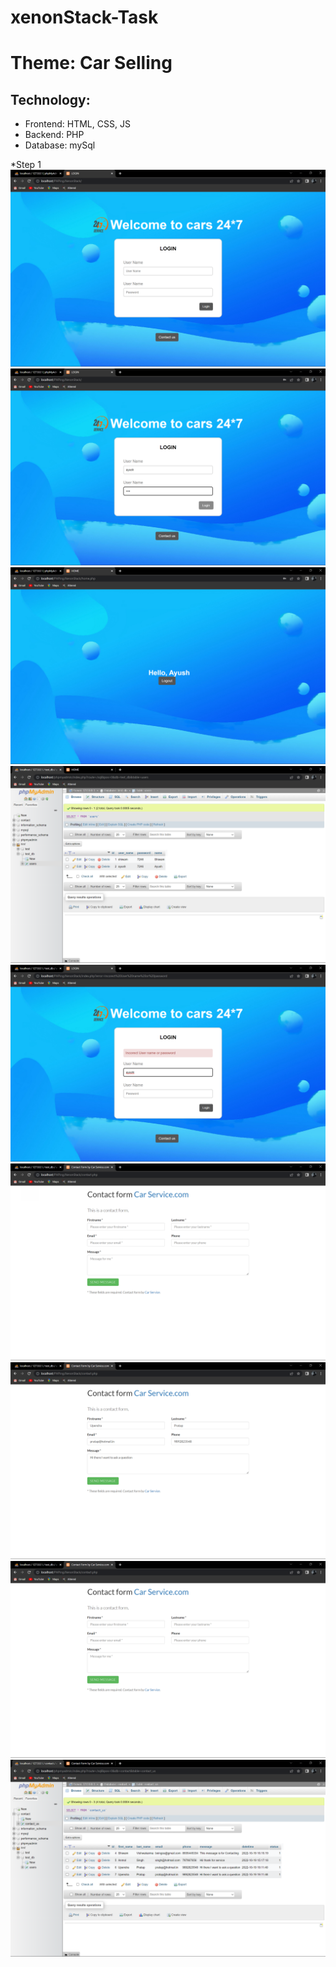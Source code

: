 # xenonStack-Task
<h1>Theme: Car Selling</h1>

<h2>Technology:</h2>
<ul>
  <li>Frontend: HTML, CSS, JS</li>
  <li>Backend: PHP</li>
  <li>Database: mySql</li>
</ul>
*Step 1
<img src="/src/step1.png" alt="ss " >
<img src="/src/step2.png" alt="ss " >
<img src="/src/step3.png" alt="ss " >
<img src="/src/step4.png" alt="ss " >
<img src="/src/step5.png" alt="ss " >
<img src="/src/step6.png" alt="ss " >
<img src="/src/step7.png" alt="ss " >
<img src="/src/step8.png" alt="ss " >
<img src="/src/step9.png" alt="ss " >
